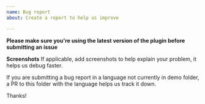 ```yaml
---
name: Bug report
about: Create a report to help us improve

---
```


**Please make sure you're using the latest version of the plugin before submitting an issue**

**Screenshots**
If applicable, add screenshots to help explain your problem, it helps us debug faster.

If you are submitting a bug report in a language not currently in demo folder, a PR to this folder with the language helps us track it down.

Thanks!
